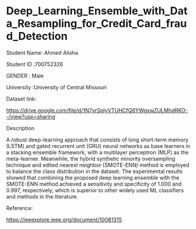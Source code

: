 # Deep_Learning_Ensemble_with_Data_Resampling_for_Credit_Card_fraud_Detection

Student Name: Ahmed Alisha

Student ID :700752326

GENDER : Male

University :University of Central Missouri

Dataset link:

https://drive.google.com/file/d/1N7vrSpIyVTUHCfQ6YWgxwZULMhdRKO--/view?usp=sharing

Description

A robust deep-learning approach that consists of long short-term memory (LSTM) and gated recurrent unit (GRU) neural networks as base learners in a stacking ensemble framework, with a multilayer perceptron (MLP) as the meta-learner. Meanwhile, the hybrid synthetic minority oversampling technique and edited nearest neighbor (SMOTE-ENN) method is employed to balance the class distribution in the dataset. The experimental results showed that combining the proposed deep learning ensemble with the SMOTE-ENN method achieved a sensitivity and specificity of 1.000 and 0.997, respectively, which is superior to other widely used ML classifiers and methods in the literature.

Reference:

https://ieeexplore.ieee.org/document/10081315
